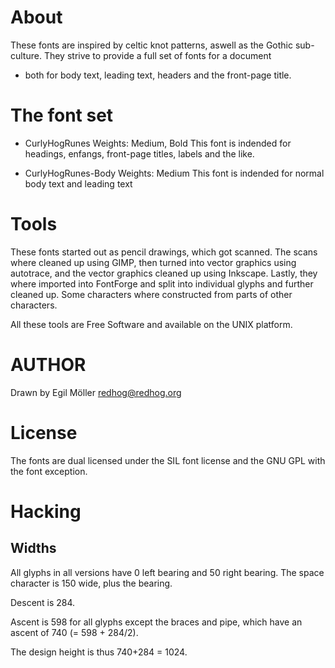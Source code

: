 # About
These fonts are inspired by celtic knot patterns, aswell as the Gothic
sub-culture. They strive to provide a full set of fonts for a document
- both for body text, leading text, headers and the front-page title.

# The font set

 * CurlyHogRunes
   Weights: Medium, Bold
   This font is indended for headings, enfangs, front-page titles, labels and the like.

 * CurlyHogRunes-Body
   Weights: Medium
   This font is indended for normal body text and leading text

# Tools
These fonts started out as pencil drawings, which got scanned. The
scans where cleaned up using GIMP, then turned into vector graphics
using autotrace, and the vector graphics cleaned up using Inkscape.
Lastly, they where imported into FontForge and split into individual
glyphs and further cleaned up. Some characters where constructed from
parts of other characters.

All these tools are Free Software and available on the UNIX platform.

# AUTHOR
Drawn by Egil Möller <redhog@redhog.org>

# License
The fonts are dual licensed under the SIL font license and the GNU GPL
with the font exception.



# Hacking
## Widths
All glyphs in all versions have 0 left bearing and 50 right bearing.
The space character is 150 wide, plus the bearing.

Descent is 284.

Ascent is 598 for all glyphs except the braces and pipe, which have an ascent of 740 (= 598 + 284/2).

The design height is thus 740+284 = 1024.

